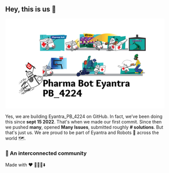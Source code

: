 ## Hey, this is us 👋

![An illustration showing a variety of differently themed Octocats. Monuments from different cities are indicated in the background like the Space Needle, Berlin Fernsehturm and Transamerica Pyramid.](img.png)

Yes, we are building Eyantra_PB_4224 on GitHub. In fact, we’ve been doing this since **sept 15 2022**. That's when we made our first commit. Since then we pushed **many**, opened **Many Issues**, submitted roughly **# solutions**. But that's just us. We are proud  to be part of Eyantra and Robots :robot: across the world 🗺️.
### 🍿 An interconnected community


Made with :heart:
🙇‍♂️🎤⬇️

